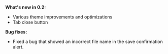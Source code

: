 **What's new in 0.2:**

* Various theme improvements and optimizations
* Tab close button 

**Bug fixes:**

* Fixed a bug that showed an incorrect file name in the save confirmation alert.
